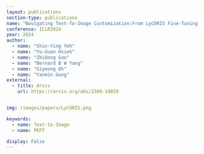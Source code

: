 ```yaml
---
layout: publications
section-type: publications
name: "Navigating Text-To-Image Customization:From LyCORIS Fine-Tuning to Model Evaluation"
conference: ICLR2024
year: 2024
author:
  - name: "Shin-Ying Yeh"
  - name: "Yu-Guan Hsieh"
  - name: "Zhidong Gao"
  - name: "Bernard B W Yang"
  - name: "Giyeong Oh"
  - name: "Yanmin Gong"
external:
  - title: Arxiv
    url: https://arxiv.org/abs/2309.14859


img: /images/papers/LyCORIS.png

keywords:
  - name: Text-to-Image
  - name: PEFT

display: False
---
```

